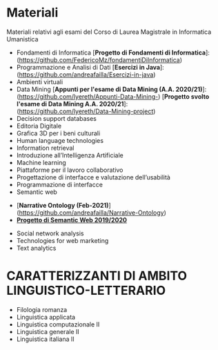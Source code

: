 # Materiali
Materiali relativi agli esami del Corso di Laurea Magistrale in Informatica Umanistica


* Fondamenti di Informatica
[**Progetto di Fondamenti di Informatica**]: (https://github.com/FedericoMz/fondamentiDiInformatica)
* Programmazione e Analisi di Dati
[**Esercizi in Java**]: (https://github.com/andreafailla/Esercizi-in-java)
* Ambienti virtuali	
* Data Mining 
[**Appunti per l'esame di Data Mining (A.A. 2020/21)**]:
 (https://github.com/lyereth/Appunti-Data-Mining-)
 [**Progetto svolto l'esame di Data Mining A.A. 2020/21**]:
 (https://github.com/lyereth/Data-Mining-project)
* Decision support databases
* Editoria Digitale
* Grafica 3D per i beni culturali	
* Human language technologies 
* Information retrieval
* Introduzione all’Intelligenza Artificiale	
* Machine learning
* Piattaforme per il lavoro collaborativo	
* Progettazione di interfacce e valutazione dell’usabilità	
* Programmazione di interfacce	
* Semantic web 
- [**Narrative Ontology (Feb-2021)**] (https://github.com/andreafailla/Narrative-Ontology)
- [**Progetto di Semantic Web 2019/2020**](https://github.com/luciapiff/Semantic-Web)
* Social network analysis 
* Technologies for web marketing
* Text analytics

# CARATTERIZZANTI DI AMBITO LINGUISTICO-LETTERARIO
* Filologia romanza	
* Linguistica applicata
* Linguistica computazionale II	
* Linguistica generale II
* Linguistica italiana II	

